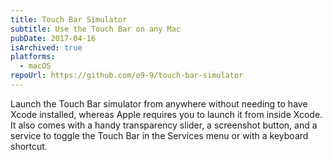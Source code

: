 ```yaml
---
title: Touch Bar Simulator
subtitle: Use the Touch Bar on any Mac
pubDate: 2017-04-16
isArchived: true
platforms:
  - macOS
repoUrl: https://github.com/o9-9/touch-bar-simulator
---
```


Launch the Touch Bar simulator from anywhere without needing to have Xcode installed, whereas Apple requires you to launch it from inside Xcode. It also comes with a handy transparency slider, a screenshot button, and a service to toggle the Touch Bar in the Services menu or with a keyboard shortcut.
